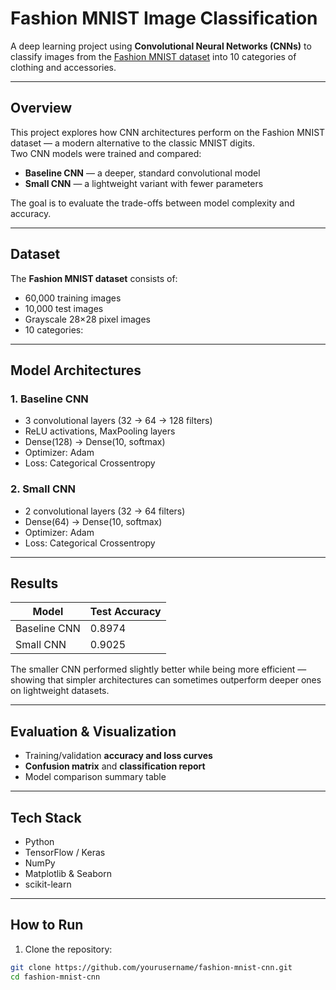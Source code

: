 # Fashion MNIST Image Classification

A deep learning project using **Convolutional Neural Networks (CNNs)** to classify images from the [Fashion MNIST dataset](https://www.kaggle.com/zalando-research/fashionmnist) into 10 categories of clothing and accessories.

---

## Overview
This project explores how CNN architectures perform on the Fashion MNIST dataset — a modern alternative to the classic MNIST digits.  
Two CNN models were trained and compared:
- **Baseline CNN** — a deeper, standard convolutional model  
- **Small CNN** — a lightweight variant with fewer parameters  

The goal is to evaluate the trade-offs between model complexity and accuracy.

---

## Dataset
The **Fashion MNIST dataset** consists of:
- 60,000 training images  
- 10,000 test images  
- Grayscale 28×28 pixel images  
- 10 categories:

---

## Model Architectures

### 1. Baseline CNN
- 3 convolutional layers (32 → 64 → 128 filters)  
- ReLU activations, MaxPooling layers  
- Dense(128) → Dense(10, softmax)  
- Optimizer: Adam  
- Loss: Categorical Crossentropy  

### 2. Small CNN
- 2 convolutional layers (32 → 64 filters)  
- Dense(64) → Dense(10, softmax)  
- Optimizer: Adam  
- Loss: Categorical Crossentropy  

---

## Results

| Model         | Test Accuracy |
|----------------|----------------|
| Baseline CNN   | 0.8974 |
| Small CNN      | 0.9025 |

The smaller CNN performed slightly better while being more efficient — showing that simpler architectures can sometimes outperform deeper ones on lightweight datasets.

---

## Evaluation & Visualization
- Training/validation **accuracy and loss curves**
- **Confusion matrix** and **classification report**
- Model comparison summary table

---

## Tech Stack
- Python  
- TensorFlow / Keras  
- NumPy  
- Matplotlib & Seaborn  
- scikit-learn  

---

## How to Run
1. Clone the repository:
 ```bash
 git clone https://github.com/yourusername/fashion-mnist-cnn.git
 cd fashion-mnist-cnn
